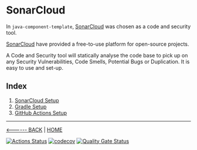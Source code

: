 # SonarCloud

In `java-component-template`, [SonarCloud](https://sonarcloud.io/) was chosen as a code and security tool.

[SonarCloud](https://sonarcloud.io/) have provided a free-to-use platform for open-source projects.

A Code and Security tool will statically analyse the code base to pick up on any Security Vulnerabilities, Code Smells, 
Potential Bugs or Duplication. It is easy to use and set-up.

## Index

1. [SonarCloud Setup](./SonarCloudSetup.md)
2. [Gradle Setup](./GradleSetup.md)
3. [GitHub Actions Setup](./GitHubActionsSetup.md)
________

[<------ BACK](../index.md) | [HOME](../index.md)

[![Actions Status](https://github.com/fishey2/java-component-template/workflows/Java%20CI/badge.svg)](https://github.com/fishey2/java-component-template/actions)
[![codecov](https://codecov.io/gh/fishey2/java-component-template/branch/master/graph/badge.svg?token=BuPjnBJ5YK)](https://codecov.io/gh/fishey2/java-component-template)
[![Quality Gate Status](https://sonarcloud.io/api/project_badges/measure?project=fishey2_java-component-template&metric=alert_status)](https://sonarcloud.io/dashboard?id=fishey2_java-component-template)
